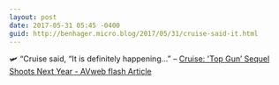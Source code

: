 ```yaml
---
layout: post
date: 2017-05-31 05:45 -0400
guid: http://benhager.micro.blog/2017/05/31/cruise-said-it.html
---
```

🛩 “Cruise said, “It is definitely happening…” – [Cruise: 'Top Gun’ Sequel Shoots Next Year - AVweb flash Article](https://www.avweb.com/avwebflash/news/Cruise-Says-Top-Gun-Sequel-In-The-Works-229080-1.html)

